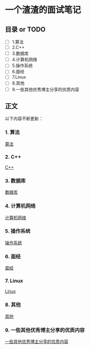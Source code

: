 # 一个渣渣的面试笔记
## 目录 or TODO
- [ ] 1.算法
- [ ] 2.C++
- [ ] 3.数据库
- [ ] 4.计算机网络
- [ ] 5.操作系统
- [ ] 6.面经
- [ ] 7.Linux
- [ ] 8.其他
- [ ] 9.一些其他优秀博主分享的优质内容
## 正文

以下内容不断更新：

### 1. 算法

[算法](https://github.com/CNJasonChio/Interview-oriented-Notes/tree/master/1.%20Algorithm)

### 2. C++

[C++](https://github.com/CNJasonChio/Interview-oriented-Notes/tree/master/2.%20C%2B%2B)

### 3. 数据库

[数据库](https://github.com/CNJasonChio/Interview-oriented-Notes/tree/master/3.%20Database)

### 4. 计算机网络

[计算机网络](https://github.com/CNJasonChio/Interview-oriented-Notes/tree/master/4.%20Network)

### 5. 操作系统

[操作系统](https://github.com/CNJasonChio/Interview-oriented-Notes/tree/master/5.%20OS)

### 6. 面经

[面经](https://github.com/CNJasonChio/Interview-oriented-Notes/tree/master/6.%20Interview-experience)

### 7. Linux

[Linux](https://github.com/CNJasonChio/Interview-oriented-Notes/tree/master/7.%20Linux)

### 8. 其他

[其他](https://github.com/CNJasonChio/Interview-oriented-Notes/tree/master/8.%20Other)

### 9. 一些其他优秀博主分享的优质内容

[一些其他优秀博主分享的优质内容](https://github.com/CNJasonChio/Interview-oriented-Notes/blob/jason_dev/9.%20%E4%B8%80%E4%BA%9B%E5%85%B6%E4%BB%96%E4%BC%98%E7%A7%80%E5%8D%9A%E4%B8%BB%E5%88%86%E4%BA%AB%E7%9A%84%E4%BC%98%E8%B4%A8%E5%86%85%E5%AE%B9/Readme.md)

